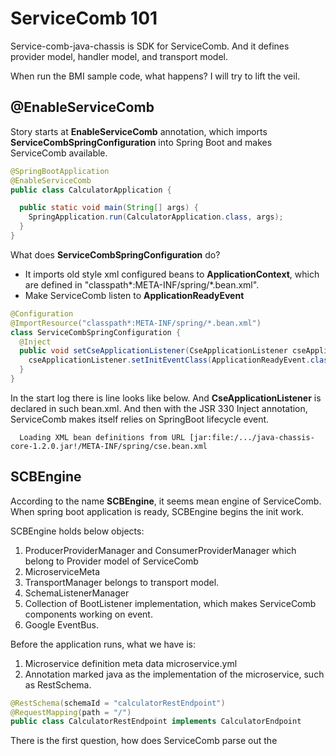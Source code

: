 # ServiceComb 101

Service-comb-java-chassis is SDK for ServiceComb. And it defines provider model, handler model,
and transport model.

When run the BMI sample code, what happens? I will try to lift the veil.


## @EnableServiceComb

Story starts at **EnableServiceComb** annotation, which imports **ServiceCombSpringConfiguration** into Spring Boot 
and makes ServiceComb available.

```java
@SpringBootApplication
@EnableServiceComb
public class CalculatorApplication {

  public static void main(String[] args) {
    SpringApplication.run(CalculatorApplication.class, args);
  }
}
```
What does **ServiceCombSpringConfiguration** do? 
* It imports old style xml configured beans to **ApplicationContext**, which are defined in "classpath*:META-INF/spring/*.bean.xml".
* Make ServiceComb listen to **ApplicationReadyEvent**

```java
@Configuration
@ImportResource("classpath*:META-INF/spring/*.bean.xml")
class ServiceCombSpringConfiguration {
  @Inject
  public void setCseApplicationListener(CseApplicationListener cseApplicationListener) {
    cseApplicationListener.setInitEventClass(ApplicationReadyEvent.class);
  }
}
```
In the start log there is line looks like below. And __CseApplicationListener__ is declared in such bean.xml.
And then with the JSR 330 Inject annotation, ServiceComb makes itself  relies on SpringBoot lifecycle event.
 
      Loading XML bean definitions from URL [jar:file:/.../java-chassis-core-1.2.0.jar!/META-INF/spring/cse.bean.xml

## SCBEngine

According to the name **SCBEngine**, it seems mean engine of ServiceComb. When spring boot application is ready, SCBEngine
begins the init work. 

SCBEngine holds below objects:

1. ProducerProviderManager and ConsumerProviderManager which belong to Provider model of ServiceComb 
2. MicroserviceMeta
3. TransportManager belongs to transport model.
4. SchemaListenerManager
5. Collection of BootListener implementation, which makes ServiceComb components working on event.
6. Google EventBus.

Before the application runs, what we have is: 
1. Microservice definition meta data microservice.yml
2. Annotation marked java as the implementation of the microservice, such as RestSchema.
```java
@RestSchema(schemaId = "calculatorRestEndpoint")
@RequestMapping(path = "/")
public class CalculatorRestEndpoint implements CalculatorEndpoint 
```

There is the first question, how does ServiceComb parse out the 


